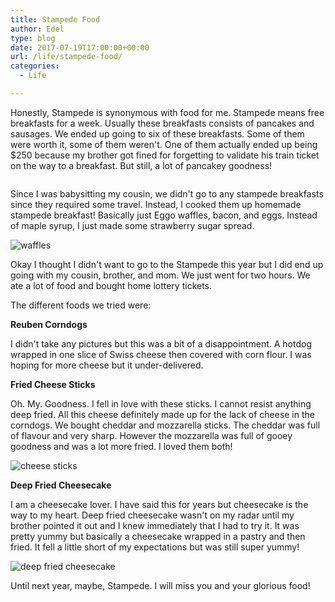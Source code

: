 ```yaml
---
title: Stampede Food
author: Edel
type: blog
date: 2017-07-19T17:00:00+00:00
url: /life/stampede-food/
categories:
  - Life

---
```

Honestly, Stampede is synonymous with food for me. Stampede means free breakfasts for a week. Usually these breakfasts consists of pancakes and sausages. We ended up going to six of these breakfasts. Some of them were worth it, some of them weren't. One of them actually ended up being $250 because my brother got fined for forgetting to validate his train ticket on the way to a breakfast. But still, a lot of pancakey goodness!

<img data-attachment-id="571" data-permalink="http://edelgrace.me/blog/life/day-out-in-pre-stampede-rush/attachment/20170706_071535/" data-orig-file="https://i0.wp.com/edelgrace.me/blog/wp-content/uploads/2017/07/20170706_071535.jpg?fit=1000%2C563" data-orig-size="1000,563" data-comments-opened="1" data-image-meta="{&quot;aperture&quot;:&quot;2.4&quot;,&quot;credit&quot;:&quot;&quot;,&quot;camera&quot;:&quot;LG-K210&quot;,&quot;caption&quot;:&quot;&quot;,&quot;created_timestamp&quot;:&quot;1499325335&quot;,&quot;copyright&quot;:&quot;&quot;,&quot;focal_length&quot;:&quot;3.18&quot;,&quot;iso&quot;:&quot;50&quot;,&quot;shutter_speed&quot;:&quot;0.0035087719298246&quot;,&quot;title&quot;:&quot;&quot;,&quot;orientation&quot;:&quot;1&quot;}" data-image-title="20170706_071535" data-image-description="" data-medium-file="https://i0.wp.com/edelgrace.me/blog/wp-content/uploads/2017/07/20170706_071535.jpg?fit=300%2C169" data-large-file="https://i0.wp.com/edelgrace.me/blog/wp-content/uploads/2017/07/20170706_071535.jpg?fit=663%2C373" src="https://i0.wp.com/edelgrace.me/blog/wp-content/uploads/2017/07/20170706_071535.jpg?resize=663%2C373" alt="" class="alignleft size-full wp-image-571" srcset="https://i0.wp.com/edelgrace.me/blog/wp-content/uploads/2017/07/20170706_071535.jpg?w=1000 1000w, https://i0.wp.com/edelgrace.me/blog/wp-content/uploads/2017/07/20170706_071535.jpg?resize=300%2C169 300w, https://i0.wp.com/edelgrace.me/blog/wp-content/uploads/2017/07/20170706_071535.jpg?resize=768%2C432 768w, https://i0.wp.com/edelgrace.me/blog/wp-content/uploads/2017/07/20170706_071535.jpg?resize=982%2C553 982w, https://i0.wp.com/edelgrace.me/blog/wp-content/uploads/2017/07/20170706_071535.jpg?resize=400%2C225 400w" sizes="(max-width: 663px) 100vw, 663px" data-recalc-dims="1" />

Since I was babysitting my cousin, we didn't go to any stampede breakfasts since they required some travel. Instead, I cooked them up homemade stampede breakfast! Basically just Eggo waffles, bacon, and eggs. Instead of maple syrup, I just made some strawberry sugar spread.

<img data-attachment-id="599" data-permalink="http://edelgrace.me/blog/life/stampede-food/attachment/20170713_092916/" data-orig-file="https://i2.wp.com/edelgrace.me/blog/wp-content/uploads/2017/07/20170713_092916.jpg?fit=1000%2C563" data-orig-size="1000,563" data-comments-opened="1" data-image-meta="{&quot;aperture&quot;:&quot;2.4&quot;,&quot;credit&quot;:&quot;&quot;,&quot;camera&quot;:&quot;LG-K210&quot;,&quot;caption&quot;:&quot;&quot;,&quot;created_timestamp&quot;:&quot;1499938156&quot;,&quot;copyright&quot;:&quot;&quot;,&quot;focal_length&quot;:&quot;3.18&quot;,&quot;iso&quot;:&quot;400&quot;,&quot;shutter_speed&quot;:&quot;0.058823529411765&quot;,&quot;title&quot;:&quot;&quot;,&quot;orientation&quot;:&quot;1&quot;}" data-image-title="20170713_092916" data-image-description="" data-medium-file="https://i2.wp.com/edelgrace.me/blog/wp-content/uploads/2017/07/20170713_092916.jpg?fit=300%2C169" data-large-file="https://i2.wp.com/edelgrace.me/blog/wp-content/uploads/2017/07/20170713_092916.jpg?fit=663%2C373" src="https://i2.wp.com/edelgrace.me/blog/wp-content/uploads/2017/07/20170713_092916.jpg?resize=663%2C373" alt="waffles" class="alignleft size-full wp-image-599" srcset="https://i2.wp.com/edelgrace.me/blog/wp-content/uploads/2017/07/20170713_092916.jpg?w=1000 1000w, https://i2.wp.com/edelgrace.me/blog/wp-content/uploads/2017/07/20170713_092916.jpg?resize=300%2C169 300w, https://i2.wp.com/edelgrace.me/blog/wp-content/uploads/2017/07/20170713_092916.jpg?resize=768%2C432 768w, https://i2.wp.com/edelgrace.me/blog/wp-content/uploads/2017/07/20170713_092916.jpg?resize=982%2C553 982w, https://i2.wp.com/edelgrace.me/blog/wp-content/uploads/2017/07/20170713_092916.jpg?resize=400%2C225 400w" sizes="(max-width: 663px) 100vw, 663px" data-recalc-dims="1" />

Okay I thought I didn't want to go to the Stampede this year but I did end up going with my cousin, brother, and mom. We just went for two hours. We ate a lot of food and bought home lottery tickets.

The different foods we tried were:

**Reuben Corndogs**
  
I didn't take any pictures but this was a bit of a disappointment. A hotdog wrapped in one slice of Swiss cheese then covered with corn flour. I was hoping for more cheese but it under-delivered.

**Fried Cheese Sticks**
  
Oh. My. Goodness. I fell in love with these sticks. I cannot resist anything deep fried. All this cheese definitely made up for the lack of cheese in the corndogs. We bought cheddar and mozzarella sticks. The cheddar was full of flavour and very sharp. However the mozzarella was full of gooey goodness and was a lot more fried. I loved them both!

<img data-attachment-id="597" data-permalink="http://edelgrace.me/blog/life/stampede-food/attachment/20170713_185912/" data-orig-file="https://i0.wp.com/edelgrace.me/blog/wp-content/uploads/2017/07/20170713_185912.jpg?fit=1000%2C563" data-orig-size="1000,563" data-comments-opened="1" data-image-meta="{&quot;aperture&quot;:&quot;2.4&quot;,&quot;credit&quot;:&quot;&quot;,&quot;camera&quot;:&quot;LG-K210&quot;,&quot;caption&quot;:&quot;&quot;,&quot;created_timestamp&quot;:&quot;1499972352&quot;,&quot;copyright&quot;:&quot;&quot;,&quot;focal_length&quot;:&quot;3.18&quot;,&quot;iso&quot;:&quot;50&quot;,&quot;shutter_speed&quot;:&quot;0.0083333333333333&quot;,&quot;title&quot;:&quot;&quot;,&quot;orientation&quot;:&quot;1&quot;}" data-image-title="20170713_185912" data-image-description="" data-medium-file="https://i0.wp.com/edelgrace.me/blog/wp-content/uploads/2017/07/20170713_185912.jpg?fit=300%2C169" data-large-file="https://i0.wp.com/edelgrace.me/blog/wp-content/uploads/2017/07/20170713_185912.jpg?fit=663%2C373" src="https://i0.wp.com/edelgrace.me/blog/wp-content/uploads/2017/07/20170713_185912.jpg?resize=663%2C373" alt="cheese sticks" class="alignleft size-full wp-image-597" srcset="https://i0.wp.com/edelgrace.me/blog/wp-content/uploads/2017/07/20170713_185912.jpg?w=1000 1000w, https://i0.wp.com/edelgrace.me/blog/wp-content/uploads/2017/07/20170713_185912.jpg?resize=300%2C169 300w, https://i0.wp.com/edelgrace.me/blog/wp-content/uploads/2017/07/20170713_185912.jpg?resize=768%2C432 768w, https://i0.wp.com/edelgrace.me/blog/wp-content/uploads/2017/07/20170713_185912.jpg?resize=982%2C553 982w, https://i0.wp.com/edelgrace.me/blog/wp-content/uploads/2017/07/20170713_185912.jpg?resize=400%2C225 400w" sizes="(max-width: 663px) 100vw, 663px" data-recalc-dims="1" />

**Deep Fried Cheesecake**
  
I am a cheesecake lover. I have said this for years but cheesecake is the way to my heart. Deep fried cheesecake wasn't on my radar until my brother pointed it out and I knew immediately that I had to try it. It was pretty yummy but basically a cheesecake wrapped in a pastry and then fried. It fell a little short of my expectations but was still super yummy!

<img data-attachment-id="598" data-permalink="http://edelgrace.me/blog/life/stampede-food/attachment/20170713_184452/" data-orig-file="https://i1.wp.com/edelgrace.me/blog/wp-content/uploads/2017/07/20170713_184452.jpg?fit=1000%2C563" data-orig-size="1000,563" data-comments-opened="1" data-image-meta="{&quot;aperture&quot;:&quot;2.4&quot;,&quot;credit&quot;:&quot;&quot;,&quot;camera&quot;:&quot;LG-K210&quot;,&quot;caption&quot;:&quot;&quot;,&quot;created_timestamp&quot;:&quot;1499971492&quot;,&quot;copyright&quot;:&quot;&quot;,&quot;focal_length&quot;:&quot;3.18&quot;,&quot;iso&quot;:&quot;50&quot;,&quot;shutter_speed&quot;:&quot;0.0072992700729927&quot;,&quot;title&quot;:&quot;&quot;,&quot;orientation&quot;:&quot;1&quot;}" data-image-title="20170713_184452" data-image-description="" data-medium-file="https://i1.wp.com/edelgrace.me/blog/wp-content/uploads/2017/07/20170713_184452.jpg?fit=300%2C169" data-large-file="https://i1.wp.com/edelgrace.me/blog/wp-content/uploads/2017/07/20170713_184452.jpg?fit=663%2C373" src="https://i1.wp.com/edelgrace.me/blog/wp-content/uploads/2017/07/20170713_184452.jpg?resize=663%2C373" alt="deep fried cheesecake" class="alignleft size-full wp-image-598" srcset="https://i1.wp.com/edelgrace.me/blog/wp-content/uploads/2017/07/20170713_184452.jpg?w=1000 1000w, https://i1.wp.com/edelgrace.me/blog/wp-content/uploads/2017/07/20170713_184452.jpg?resize=300%2C169 300w, https://i1.wp.com/edelgrace.me/blog/wp-content/uploads/2017/07/20170713_184452.jpg?resize=768%2C432 768w, https://i1.wp.com/edelgrace.me/blog/wp-content/uploads/2017/07/20170713_184452.jpg?resize=982%2C553 982w, https://i1.wp.com/edelgrace.me/blog/wp-content/uploads/2017/07/20170713_184452.jpg?resize=400%2C225 400w" sizes="(max-width: 663px) 100vw, 663px" data-recalc-dims="1" />

Until next year, maybe, Stampede. I will miss you and your glorious food!
